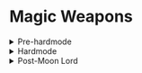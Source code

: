 # Magic Weapons
<details>
  <summary>Pre-hardmode</summary>

## Pre boss
- [Flare Bolt](https://calamitymod.wiki.gg/wiki/Flare_Bolt) - _Requires [Reaver Shark](https://terraria.wiki.gg/wiki/Reaver_Shark) Pickaxe_
- [Frost Bolt](https://calamitymod.wiki.gg/wiki/Frost_Bolt)
- [Hellwing Staff](https://calamitymod.wiki.gg/wiki/Hellwing_Staff) - _Requires [Reaver Shark](https://terraria.wiki.gg/wiki/Reaver_Shark) Pickaxe_
- [Icicle Staff](https://calamitymod.wiki.gg/wiki/Icicle_Staff)
- [Mana Rose](https://calamitymod.wiki.gg/wiki/Mana_Rose)
- [Plasma Rod](https://calamitymod.wiki.gg/wiki/Plasma_Rod)
- [Veering Wind](https://calamitymod.wiki.gg/wiki/Veering_Wind)
- [Wulfrum Prosthesis](https://calamitymod.wiki.gg/wiki/Wulfrum_Prosthesis)

## Post King Slime

## Post Desert Scourge
- [Aquamarine Staff](https://calamitymod.wiki.gg/wiki/Aquamarine_Staff)
- [Coral Spout](https://calamitymod.wiki.gg/wiki/Coral_Spout)
- [Sandstream Scepter](https://calamitymod.wiki.gg/wiki/Sandstream_Scepter)
- [Sparkling Empress](https://calamitymod.wiki.gg/wiki/Sparkling_Empress)

## Post Giant Clam
- [Waywasher](https://calamitymod.wiki.gg/wiki/Waywasher)

## Post Eye of Cthulhu
- [Sky Glaze](https://calamitymod.wiki.gg/wiki/Sky_Glaze)

## Post Blood Moon

## Post Acid Rain (Tier 1)
- [Acid Gun](https://calamitymod.wiki.gg/wiki/Acid_Gun)
- [Parasitic Scepter](https://calamitymod.wiki.gg/wiki/Parasitic_Scepter)

## Post Crabulon
- [Hyphae Rod](https://calamitymod.wiki.gg/wiki/Hyphae_Rod)

## Post Eater of Worlds/Brain of Cthulhu

## Post Goblin Army

## Post Dark Mage (Old One's Army)

## Post The Hive Mind/The Perforators
- [Blood Bath](https://calamitymod.wiki.gg/wiki/Blood_Bath)
- [Pulse Pistol](https://calamitymod.wiki.gg/wiki/Pulse_Pistol)
- [Shaderain Staff](https://calamitymod.wiki.gg/wiki/Shaderain_Staff)
- [Tradewinds](https://calamitymod.wiki.gg/wiki/Tradewinds)

## Post The Perforators

## Post Queen Bee

## Post Skeletron
- [Abyss Shocker](https://calamitymod.wiki.gg/wiki/Abyss_Shocker)
- [Black Anurian](https://calamitymod.wiki.gg/wiki/Black_Anurian)

## Post Deerclops

## Post The Slime God
- [Abyssal Tome](https://calamitymod.wiki.gg/wiki/Abyssal_Tome)
- [Eldritch Tome](https://calamitymod.wiki.gg/wiki/Eldritch_Tome)
- [Night's Ray](https://calamitymod.wiki.gg/wiki/Night%27s_Ray)

</details>
<details>
  <summary>Hardmode</summary>
  
## Post Wall of Flesh
- [Clothier's Wrath](https://calamitymod.wiki.gg/wiki/Clothier%27s_Wrath)
- [Glorious End](https://calamitymod.wiki.gg/wiki/Glorious_End)
- [Serpentine](https://calamitymod.wiki.gg/wiki/Serpentine)

## Post Pirate Invasion

## Post Queen Slime

## Post Cryogen
- [Shadecrystal Barrage](https://calamitymod.wiki.gg/wiki/Shadecrystal_Barrage)
- [Snowstorm Staff](https://calamitymod.wiki.gg/wiki/Snowstorm_Staff)

## Post Aquatic Scourge
- [Belching Saxophone](https://calamitymod.wiki.gg/wiki/Belching_Saxophone)
- [Downpour](https://calamitymod.wiki.gg/wiki/Downpour)
- [Miasma](https://calamitymod.wiki.gg/wiki/Miasma)

## Post Acid Rain (Tier 2)

## Post Brimstone Elemental

## Post Mech Boss 1
- [SHPC](https://calamitymod.wiki.gg/wiki/SHPC)

## Post Mech Boss 2
- [Brimrose Staff](https://calamitymod.wiki.gg/wiki/Brimrose_Staff)
- [Ion Blaster](https://calamitymod.wiki.gg/wiki/Ion_Blaster)
- [Relic of Ruin](https://calamitymod.wiki.gg/wiki/Relic_of_Ruin)

## Post Mech Boss 3
- [Gleaming Magnolia](https://calamitymod.wiki.gg/wiki/Gleaming_Magnolia)

## Post Ogre (Old One's Army)

## Post Eclipse

## Post Calamitas Clone
- [Art Attack](https://calamitymod.wiki.gg/wiki/Art_Attack)

## Post Plantera
- [Everglade Spray](https://calamitymod.wiki.gg/wiki/Everglade_Spray)

## Post Great Sand Shark

## Post Anahita & The Leviathan
- [Atlantis](https://calamitymod.wiki.gg/wiki/Atlantis)
- [Hadal Urn](https://calamitymod.wiki.gg/wiki/Hadal_Urn)

## Post Astrum Aureus
- [Alula Austalis](https://calamitymod.wiki.gg/wiki/Alula_Australis)
- [Astalachnea Staff](https://calamitymod.wiki.gg/wiki/Astralachnea_Staff)

## Post Golem

## Post Pumpkin Moon

## Post Frost Moon

## Post Martian Madness

## Post Duke Fishron

## Post The Plaguebringer Goliath
- [Gatling Laser](https://calamitymod.wiki.gg/wiki/Gatling_Laser)

## Post Empress of Light

## Post Betsy (Old One's Army)

## Post Ravager

## Post Lunatic Cultist

## Post Astum Deus
- [Astral Staff](https://calamitymod.wiki.gg/wiki/Astral_Staff)

## Post Celestial Pillars
### Post Solar Pillar

### Post Vortex Pillar

### Post Nebula Pillar
- [Arch Amaryllis](https://calamitymod.wiki.gg/wiki/Arch_Amaryllis)

### Post Stardust Pillar
- [The Swarmer](https://calamitymod.wiki.gg/wiki/The_Swarmer)

</details>
<details>
  <summary>Post-Moon Lord</summary>

## Post Moon Lord
- [Asteroid Staff](https://calamitymod.wiki.gg/wiki/Asteroid_Staff)
- [Elemental Ray](https://calamitymod.wiki.gg/wiki/Elemental_Ray)

## Post Profaned Guardians

## Post Dragonfolly

## Post Providence, the Profaned Goddess
- [Divine Retribution](https://calamitymod.wiki.gg/wiki/Divine_Retribution)

## Post Ceaseless Void

## Post Storm Weaver

## Post Signus

## Post Polterghast
- [Clamor Noctus](https://calamitymod.wiki.gg/wiki/Clamor_Noctus)
- [Eidolon Staff](https://calamitymod.wiki.gg/wiki/Eidolon_Staff)
- [Fate's Reveal](https://calamitymod.wiki.gg/wiki/Fate%27s_Reveal)

## Post Acid Rain (Tier 3)

## Post Old Duke

## Post Devourer of Gods
- [Deathhail Staff](https://calamitymod.wiki.gg/wiki/Deathhail_Staff)

## Post Yharon
- [The Wand](https://calamitymod.wiki.gg/wiki/The_Wand)

## Post The Exo Mechs

## Post Supreme Witch, Calamitas
- [Fabstaff](https://calamitymod.wiki.gg/wiki/Fabstaff)
- [Staff of Blushie](https://calamitymod.wiki.gg/wiki/Staff_of_Blushie)

</details>
